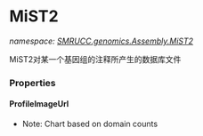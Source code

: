 ﻿# MiST2
_namespace: [SMRUCC.genomics.Assembly.MiST2](./index.md)_

MiST2对某一个基因组的注释所产生的数据库文件




### Properties

#### ProfileImageUrl
* Note: Chart based on domain counts
